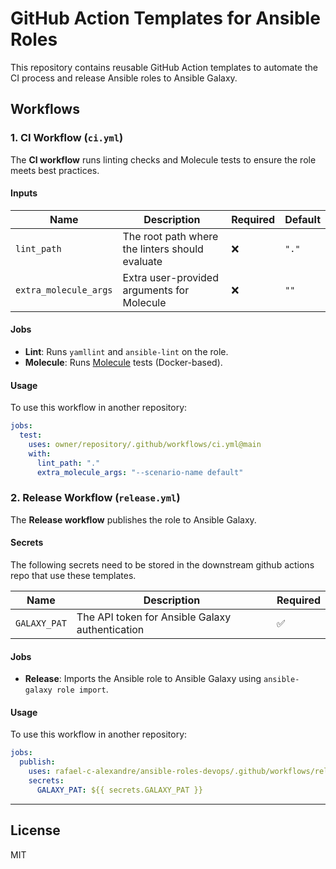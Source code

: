GitHub Action Templates for Ansible Roles
=========================================

This repository contains reusable GitHub Action templates to automate the CI process and release Ansible roles to Ansible Galaxy.

Workflows
---------

### 1. CI Workflow (`ci.yml`)

The **CI workflow** runs linting checks and Molecule tests to ensure the role meets best practices.

#### **Inputs**
| Name                | Description                                     | Required | Default |
|---------------------|-------------------------------------------------|----------|---------|
| `lint_path`        | The root path where the linters should evaluate | ❌       | `"."`   |
| `extra_molecule_args` | Extra user-provided arguments for Molecule   | ❌       | `""`    |

#### **Jobs**

- **Lint**: Runs `yamllint` and `ansible-lint` on the role.
- **Molecule**: Runs [Molecule](https://ansible.readthedocs.io/projects/molecule/) tests (Docker-based).

#### **Usage**

To use this workflow in another repository:
```yaml
jobs:
  test:
    uses: owner/repository/.github/workflows/ci.yml@main
    with:
      lint_path: "."
      extra_molecule_args: "--scenario-name default"
```


### 2. Release Workflow (`release.yml`)

The **Release workflow** publishes the role to Ansible Galaxy.

#### **Secrets**

The following secrets need to be stored in the downstream github actions repo that use these templates.

| Name         | Description                                  | Required |
|-------------|----------------------------------------------|----------|
| `GALAXY_PAT` | The API token for Ansible Galaxy authentication | ✅       |

#### **Jobs**

- **Release**: Imports the Ansible role to Ansible Galaxy using `ansible-galaxy role import`.

#### **Usage**

To use this workflow in another repository:
```yaml
jobs:
  publish:
    uses: rafael-c-alexandre/ansible-roles-devops/.github/workflows/release.yml@main
    secrets:
      GALAXY_PAT: ${{ secrets.GALAXY_PAT }}
```

---

License
-------

MIT
